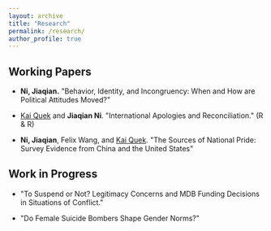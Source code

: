 ```yaml
---
layout: archive
title: "Research"
permalink: /research/
author_profile: true
---
```


## Working Papers 

  * **Ni, Jiaqian.** "Behavior, Identity, and Incongruency: When and How are Political Attitudes Moved?"

  * [Kai Quek](https://ppaweb.hku.hk/f/quek) and **Jiaqian Ni**. "International Apologies and Reconciliation." (R & R) 
  
  * **Ni, Jiaqian**, Felix Wang, and [Kai Quek](https://ppaweb.hku.hk/f/quek). "The Sources of National Pride: Survey Evidence from China and the United States"


## Work in Progress

* "To Suspend or Not? Legitimacy Concerns and MDB Funding Decisions in Situations of Conflict." 

* "Do Female Suicide Bombers Shape Gender Norms?" 
       
